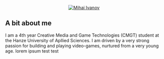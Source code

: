 <link rel="stylesheet" type='text/css' href="https://cdn.jsdelivr.net/gh/devicons/devicon@latest/devicon.min.css" />
          
<p align="center">
  <a href="https://github.com/CodringherAndFenn">
    <img src="https://fontmeme.com/permalink/250117/b5a4a0703143a5a53a42a0fe18d1c778.png" alt="Mihai Ivanov" /></a>
</p>

## A bit about me 

I am a 4th year Creative Media and Game Technologies (CMGT) student at the Hanze University of Apllied Sciences. I am driven by a very strong passion for building and playing video-games, nurtured from a very young age.
lorem ipsum test test


